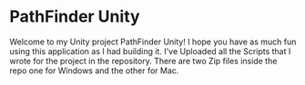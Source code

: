 # PathFinder Unity
Welcome to my Unity project PathFinder Unity! I hope you have as much fun using this application as I had building it. I've Uploaded all the Scripts that I wrote for the project in the repository. 
There are two Zip files inside the repo one for Windows and the other for Mac.
